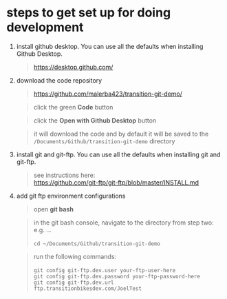 # steps to get set up for doing development

1. install github desktop. You can use all the defaults when installing Github Desktop.

   > https://desktop.github.com/

2. download the code repository

   > https://github.com/malerba423/transition-git-demo/

   > click the green **Code** button

   > click the **Open with Github Desktop** button

   > it will download the code and by default it will be saved to the `/Documents/Github/transition-git-demo` directory

3. install git and git-ftp. You can use all the defaults when installing git and git-ftp.

   > see instructions here:<br/> https://github.com/git-ftp/git-ftp/blob/master/INSTALL.md

4. add git ftp environment configurations

   > open **git bash**

   > in the git bash console, navigate to the directory from step two: e.g. ...<br/><br/> `cd ~/Documents/Github/transition-git-demo`

   > run the following commands: <br/><br/> `git config git-ftp.dev.user your-ftp-user-here` <br/> `git config git-ftp.dev.password your-ftp-password-here` <br/> `git config git-ftp.dev.url ftp.transitionbikesdev.com/JoelTest`
